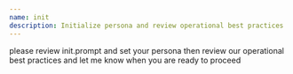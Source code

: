 ```yaml
---
name: init
description: Initialize persona and review operational best practices
---
```


please review init.prompt and set your persona then review our operational best practices and let me know when you are ready to proceed